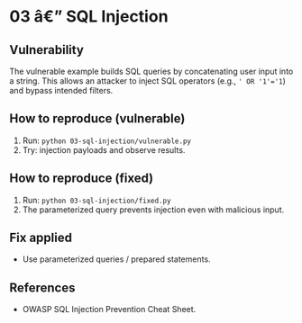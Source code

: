 ﻿# 03 â€” SQL Injection

## Vulnerability
The vulnerable example builds SQL queries by concatenating user input into a string. This allows an attacker to inject SQL operators (e.g., `' OR '1'='1`) and bypass intended filters.

## How to reproduce (vulnerable)
1. Run: `python 03-sql-injection/vulnerable.py`
2. Try: injection payloads and observe results.

## How to reproduce (fixed)
1. Run: `python 03-sql-injection/fixed.py`
2. The parameterized query prevents injection even with malicious input.

## Fix applied
- Use parameterized queries / prepared statements.

## References
- OWASP SQL Injection Prevention Cheat Sheet.
